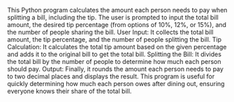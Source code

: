 This Python program calculates the amount each person needs to pay when splitting a bill, including the tip. The user is prompted to input the total bill amount, the desired tip percentage (from options of 10%, 12%, or 15%), and the number of people sharing the bill.
  User Input: It collects the total bill amount, the tip percentage, and the number of people splitting the bill.
  Tip Calculation: It calculates the total tip amount based on the given percentage and adds it to the original bill to get the total bill.
  Splitting the Bill: It divides the total bill by the number of people to determine how much each person should pay.
  Output: Finally, it rounds the amount each person needs to pay to two decimal places and displays the result.
  This program is useful for quickly determining how much each person owes after dining out, ensuring everyone knows their share of the total bill.
